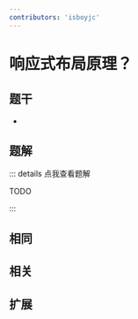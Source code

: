 ```yaml
---
contributors: 'isboyjc'
---
```


# 响应式布局原理？


## 题干

- 



## 题解

::: details 点我查看题解

  TODO

:::



## 相同


## 相关


## 扩展

